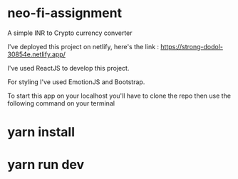 # neo-fi-assignment
A simple INR to Crypto currency converter

I've deployed this project on netlify, here's the link : https://strong-dodol-30854e.netlify.app/

I've used ReactJS to develop this project.

For styling I've used EmotionJS and Bootstrap.

To start this app on your localhost you'll have to clone the repo then use the following command on your terminal

# yarn install
# yarn run dev
